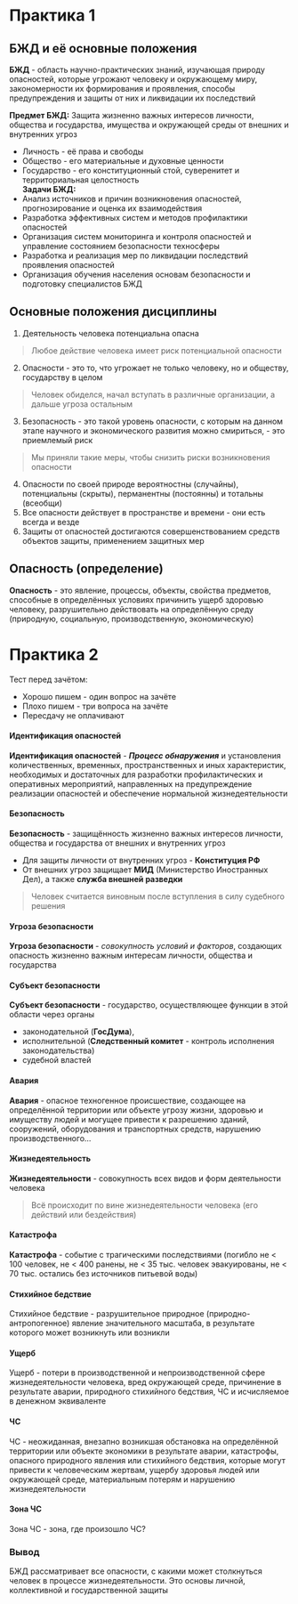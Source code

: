 # Практика 1
## БЖД и её основные положения
  
**БЖД** - область научно-практических знаний, изучающая природу опасностей, которые угрожают человеку и окружающему миру, закономерности их формирования и проявления, способы предупреждения и защиты от них и ликвидации их последствий  
  
**Предмет БЖД:** Защита жизненно важных интересов личности, общества и государства, имущества и окружающей среды от внешних и внутренних угроз

- Личность - её права и свободы
- Общество - его материальные и духовные ценности
- Государство - его конституционный стой, суверенитет и территориальная целостность  
**Задачи БЖД:**
- Анализ источников и причин возникновения опасностей, прогнозирование и оценка их взаимодействия
- Разработка эффективных систем и методов профилактики опасностей
- Организация систем мониторинга и контроля опасностей и управление состоянием безопасности техносферы 
- Разработка и реализация мер по ликвидации последствий проявления опасностей
- Организация обучения населения основам безопасности и подготовку специалистов БЖД  

## Основные положения дисциплины
1. Деятельность человека потенциальна опасна
> Любое действие человека имеет риск потенциальной опасности

2. Опасности - это то, что угрожает не только человеку, но и обществу, государству в целом
> Человек обиделся, начал вступать в различные организации, а дальше угроза остальным

3. Безопасность - это такой уровень опасности, с которым на данном этапе научного и экономического развития можно смириться, - это приемлемый риск
> Мы приняли такие меры, чтобы снизить риски возникновения опасности

4. Опасности по своей природе вероятностны (случайны), потенциальны (скрыты), перманентны (постоянны) и тотальны (всеобщи)
5. Все опасности действует в пространстве и времени - они есть всегда и везде
6. Защиты от опасностей достигаются совершенствованием средств объектов защиты, применением защитных мер
  
## Опасность (определение)
**Опасность** - это явление, процессы, объекты, свойства предметов, способные в определённых условиях причинить ущерб здоровью человеку, разрушительно действовать на определённую среду (природную, социальную, производственную, экономическую)

# Практика 2
Тест перед зачётом:
- Хорошо пишем - один вопрос на зачёте
- Плохо пишем - три вопроса на зачёте  
- Пересдачу не оплачивают 

#### Идентификация опасностей

**Идентификация опасностей** - ***Процесс обнаружения*** и установления количественных, временных, пространственных и иных характеристик, необходимых и достаточных для разработки профилактических и оперативных мероприятий, направленных на предупреждение реализации опасностей и обеспечение нормальной жизнедеятельности 

#### Безопасность
**Безопасность** - защищённость жизненно важных интересов личности, общества и государства от внешних и внутренних угроз  

- Для защиты личности от внутренних угроз - **Конституция РФ**  
- От внешних угроз защищает **МИД** (Министерство Иностранных Дел), а также **служба внешней разведки**    

> Человек считается виновным после вступления в силу судебного решения  
#### Угроза безопасности
**Угроза безопасности** - *совокупность условий и факторов*, создающих опасность жизненно важным интересам личности, общества и государства  

#### Субъект безопасности
**Субъект безопасности** - государство, осуществляющее функции в этой области через органы 
- законодательной (**ГосДума**), 
- исполнительной (**Следственный комитет** - контроль исполнения законодательства) 
- судебной властей  

#### Авария
**Авария** - опасное техногенное происшествие, создающее на определённой территории или объекте угрозу жизни, здоровью и имуществу людей и могущее привести к разрешению зданий, сооружений, оборудования и транспортных средств, нарушению производственного... 

#### Жизнедеятельность
**Жизнедеятельности** - совокупность всех видов и форм деятельности человека
> Всё происходит по вине жизнедеятельности человека (его действий или бездействия)  

#### Катастрофа
**Катастрофа** - событие с трагическими последствиями (погибло не < 100 человек, не < 400 ранены, не < 35 тыс. человек эвакуированы, не < 70 тыс. остались без источников питьевой воды)

#### Стихийное бедствие
Стихийное бедствие - разрушительное природное (природно-антропогенное) явление значительного масштаба, в результате которого может возникнуть или возникли

#### Ущерб
Ущерб - потери в производственной и непроизводственной сфере жизнедеятельности человека, вред окружающей среде, причинение в результате аварии, природного стихийного бедствия, ЧС и исчисляемое в денежном эквиваленте 

#### ЧС
ЧС - неожиданная, внезапно возникшая обстановка на определённой территории или объекте экономики в результате аварии, катастрофы, опасного природного явления или стихийного бедствия, которые могут привести к человеческим жертвам, ущербу здоровья людей или окружающей среде, материальным потерям и нарушению жизнедеятельности 

#### Зона ЧС
Зона ЧС - зона, где произошло ЧС?

### Вывод
БЖД рассматривает все опасности, с какими может столкнуться человек в процессе жизнедеятельности. Это основы личной, коллективной и государственной защиты